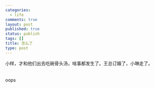 ```yaml
--- 
categories: 
  - life
comments: true
layout: post
published: true
status: publish
tags: []
title: 怎么了
type: post
---
```

<div id="msgcns!3725CC0EE38B1F6!991" class="bvMsg">小样，才和他们出去吃碗骨头汤，啥事都发生了。王总订婚了，小琳走了。<br><br><br>oops<br>
</div>
